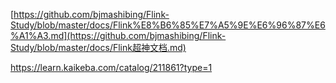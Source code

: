 [https://github.com/bjmashibing/Flink-Study/blob/master/docs/Flink%E8%B6%85%E7%A5%9E%E6%96%87%E6%A1%A3.md](https://github.com/bjmashibing/Flink-Study/blob/master/docs/Flink超神文档.md)



https://learn.kaikeba.com/catalog/211861?type=1